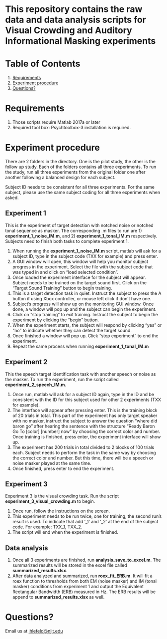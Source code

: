 # This repository contains the raw data and data analysis scripts for Visual Crowding and Auditory Informational Masking experiments

# Table of Contents
1. [Requirements](README.md#Requirements)
1. [Experiment procedure](README.md#Experiment-procedure)
1. [Questions?](README.md#Questions?)

# Requirements
1. Those scripts require Matlab 2017a or later
2. Required tool box: Psychtoolbox-3 installation is required.


# Experiment procedure
There are 2 folders in the directory. One is the pilot study, the other is the follow up study. Each of the folders contains all three experiments.  To run the study, run all three experiments from the original folder one after another following a balanced design for each subject.

Subject ID needs to be consistent for all three experiments. For the same subject, please use the same subject coding for all three experiments when asked.

## Experiment 1
This is the experiment of target detection with notched noise or notched tonal sequence as masker. The corresponding .m files to run are 1) **experiment_1_noise_IM.m**, and 2) **experiment_1_tonal_IM.m** respectively. Subjects need to finish both tasks to complete experiment 1.
1)	When running the **experiment_1_noise_IM.m** script, matlab will ask for a subject ID, type in the subject code (TXX for example) and press enter. 
2)	A GUI window will open, this window will help you monitor subject progress in the experiment. Select the file with the subject code that was typed in and click on “load selected condition”. 
3)	Once loaded the experiment interface for the subject will appear. Subject needs to be trained on the target sound first. Click on the “Target Sound Training” button to begin training. 
4)	This is a target detection task in quiet. Instruct the subject to press the A button if using Xbox controller, or mouse left click if don’t have one. 
5)	Subject’s progress will show up on the monitoring GUI window. Once done, a window will pop up and the subject can begin the experiment.
6)	Click on “stop training” to exit training. Instruct the subject to begin the experiment by clicking the “begin” button. 
7)	When the experiment starts, the subject will respond by clicking “yes” or “no” to indicate whether they can detect the target sound.
8)	Once finished a window will pop up. Click “stop experiment” to end the experiment.
9)	Repeat the same process when running **experiment_1_tonal_IM.m**
## Experiment 2
This the speech target identification task with another speech or noise as the masker. To run the experiment, run the script called **experiment_2_speech_IM.m**.
1)	Once run, matlab will ask for a subject ID again, type in the ID and be consistent with the ID for this subject used for other 2 experiments (TXX for example).
2)	The interface will appear after pressing enter. This is the training block of 20 trials in total. This part of the experiment has only target speaker with no masker, instruct the subject to answer the question “where did baron go” after hearing the sentence with the structure “Ready Baron Go To [color] [number] now” by choosing the correct color and number. Once training is finished, press enter, the experiment interface will show up.
3)	The experiment has 200 trials in total divided to 2 blocks of 100 trials each. Subject needs to perform the task in the same way by choosing the correct color and number. But this time, there will be a speech or noise masker played at the same time.
4)	Once finished, press enter to end the experiment.
## Experiment 3
Experiment 3 is the visual crowding task. Run the script **experiment_3_visual_crowding.m** to begin.
1)	Once run, follow the instructions on the screen.
2)	This experiment needs to be run twice, one for training, the second run’s result is used. To indicate that add ‘_1’ and ‘_2’ at the end of the subject code. For example: TXX_1, TXX_2.
3)	The script will end when the experiment is finished.
## Data analysis
1. Once all 3 experiments are finished, run **analysis_save_to_excel.m**. The summarized results will be stored in the excel file called **summarized_results.xlsx**.
2. After data analyzed and summarized, run **roex_fit_ERB.m**. It will fit a roex function to thresholds from both EM (noise masker) and IM (tonal masker) conditions from experiment 1 and output the Equivalent Rectangular Bandwidth (ERB) measured in Hz. The ERB results will be append to **summarized_results.xlsx** as well.
# Questions?
Email us at ihlefeld@njit.edu

